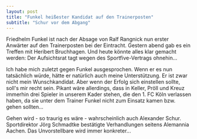 ```yaml
---
layout: post
title: "Funkel heißester Kandidat auf den Trainerposten"
subtitle: "Schur vor dem Abgang"
---
```


Friedhelm Funkel ist nach der Absage von Ralf Rangnick nun erster Anwärter auf den Trainerposten bei der Eintracht. Gestern abend gab es ein Treffen mit Heribert Bruchhagen. Und heute könnte alles klar gemacht werden: Der Aufsichtsrat tagt wegen des Sportfive-Vertrags ohnehin...

Ich habe mich zuletzt gegen Funkel ausgesprochen. Wenn er es nun tatsächlich würde, hätte er natürlich auch meine Unterstützung. Er ist zwar nicht mein Wunschkandidat. Aber wenn der Erfolg sich einstellen sollte, soll's mir recht sein. Pikant wäre allerdings, dass in Keller, Pröll und Kreuz immerhin drei Spieler in unserem Kader stehen, die den 1. FC Köln verlassen haben, da sie unter dem Trainer Funkel nicht zum Einsatz kamen bzw. gehen sollten...

Gehen wird - so traurig es wäre - wahrscheinlich auch Alexander Schur. Sportdirektor Jörg Schmadtke bestätigte Verhandlungen seitens Alemannia Aachen. Das Unvorstellbare wird immer konkreter...
